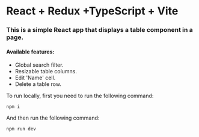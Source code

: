 # React + Redux +TypeScript + Vite

### This is a simple React app that displays a table component in a page.

#### Available features:
 - Global search filter.
 - Resizable table columns.
 - Edit 'Name' cell.
 - Delete a table row.

To run locally, first you need to run the following command:

`npm i`

And then run the following command:

`npm run dev`


